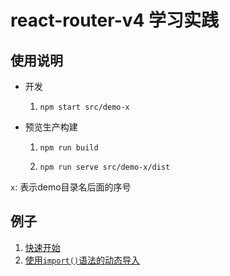 # react-router-v4 学习实践

## 使用说明

* 开发

  1. `npm start src/demo-x`

* 预览生产构建

  1. `npm run build`

  2. `npm run serve src/demo-x/dist`

`x`: 表示demo目录名后面的序号

## 例子

1.  [快速开始](./src/demo-1)
2.  [使用`import()`语法的动态导入](./src/demo-2)
